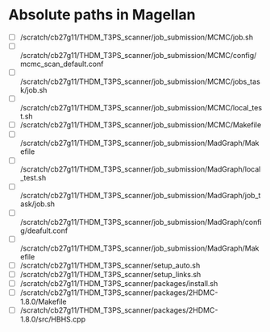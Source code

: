 # Absolute paths in Magellan 

- [ ] /scratch/cb27g11/THDM_T3PS_scanner/job_submission/MCMC/job.sh
- [ ] /scratch/cb27g11/THDM_T3PS_scanner/job_submission/MCMC/config/mcmc_scan_default.conf
- [ ] /scratch/cb27g11/THDM_T3PS_scanner/job_submission/MCMC/jobs_task/job.sh
- [ ] /scratch/cb27g11/THDM_T3PS_scanner/job_submission/MCMC/local_test.sh
- [ ] /scratch/cb27g11/THDM_T3PS_scanner/job_submission/MCMC/Makefile
- [ ] /scratch/cb27g11/THDM_T3PS_scanner/job_submission/MadGraph/Makefile
- [ ] /scratch/cb27g11/THDM_T3PS_scanner/job_submission/MadGraph/local_test.sh
- [ ] /scratch/cb27g11/THDM_T3PS_scanner/job_submission/MadGraph/job_task/job.sh
- [ ] /scratch/cb27g11/THDM_T3PS_scanner/job_submission/MadGraph/config/deafult.conf
- [ ] /scratch/cb27g11/THDM_T3PS_scanner/job_submission/MadGraph/Makefile
- [ ] /scratch/cb27g11/THDM_T3PS_scanner/setup_auto.sh
- [ ] /scratch/cb27g11/THDM_T3PS_scanner/setup_links.sh
- [ ] /scratch/cb27g11/THDM_T3PS_scanner/packages/install.sh
- [ ] /scratch/cb27g11/THDM_T3PS_scanner/packages/2HDMC-1.8.0/Makefile
- [ ] /scratch/cb27g11/THDM_T3PS_scanner/packages/2HDMC-1.8.0/src/HBHS.cpp
